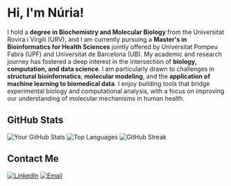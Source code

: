 # Hi, I'm Núria!

I hold a **degree in Biochemistry and Molecular Biology** from the Universitat Rovira i Virgili (URV), and I am currently pursuing a **Master's in Bioinformatics for Health Sciences** jointly offered by Universitat Pompeu Fabra (UPF) and Universitat de Barcelona (UB). My academic and research journey has fostered a deep interest in the intersection of **biology, computation, and data science**. I am particularly drawn to challenges in **structural bioinformatics**, **molecular modeling**, and the **application of machine learning to biomedical data**. I enjoy building tools that bridge experimental biology and computational analysis, with a focus on improving our understanding of molecular mechanisms in human health.

## GitHub Stats
![Your GitHub Stats](https://github-readme-stats.vercel.app/api?username=nuriamontala&show_icons=true&theme=default)
![Top Languages](https://github-readme-stats.vercel.app/api/top-langs/?username=nuriamontala&layout=compact&theme=default)
![GitHub Streak](https://streak-stats.demolab.com?user=nuriamontala&theme=default)

## Contact Me
[![LinkedIn](https://img.shields.io/badge/LinkedIn-0077B5?style=for-the-badge&logo=linkedin&logoColor=white)](https://www.linkedin.com/in/n%C3%BAria-montal%C3%A0-palau-a33b53254/?trk=opento_sprofile_topcard)
[![Email](https://img.shields.io/badge/Email-D14836?style=for-the-badge&logo=gmail&logoColor=white)](mailto:nuriamontala@gmail.com)


